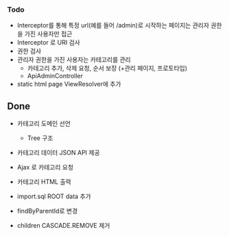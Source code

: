 ### Todo

- Interceptor를 통해 특정 url(예를 들어 /admin)로 시작하는 페이지는 관리자 권한을 가진 사용자만 접근
 - Interceptor 로 URI 검사
 - 권한 검사
-  관리자 권한을 가진 사용자는 카테고리를 관리
    - 카테고리 추가, 삭제 요청, 순서 보장
    (+관리 페이지, 프로토타입)
    - ApiAdminController
- static html page ViewResolver에 추가

## Done

- 카테고리 도메인 선언
    - Tree 구조
- 카테고리 데이터 JSON API 제공
- Ajax 로 카테고리 요청 
- 카테고리 HTML 출력

- import.sql ROOT data 추가
- findByParentId로 변경
- children CASCADE.REMOVE 제거 
